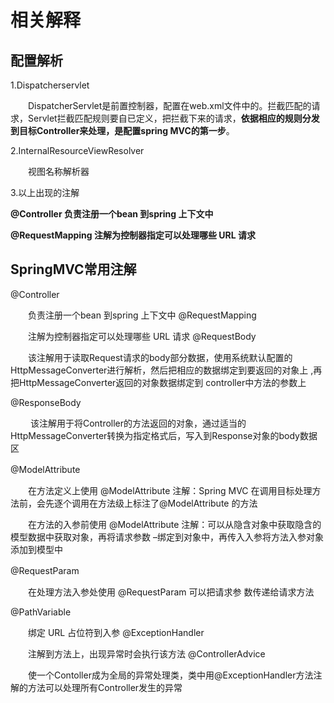 # 相关解释

## 配置解析

1.Dispatcherservlet

　　DispatcherServlet是前置控制器，配置在web.xml文件中的。拦截匹配的请求，Servlet拦截匹配规则要自已定义，把拦截下来的请求，**依据相应的规则分发到目标Controller来处理，是配置spring MVC的第一步**。

2.InternalResourceViewResolver

　　视图名称解析器

3.以上出现的注解

**@Controller 负责注册一个bean 到spring 上下文中**

**@RequestMapping 注解为控制器指定可以处理哪些 URL 请求**



## SpringMVC常用注解

@Controller

　　负责注册一个bean 到spring 上下文中
@RequestMapping

　　注解为控制器指定可以处理哪些 URL 请求
@RequestBody

　　该注解用于读取Request请求的body部分数据，使用系统默认配置的HttpMessageConverter进行解析，然后把相应的数据绑定到要返回的对象上 ,再把HttpMessageConverter返回的对象数据绑定到 controller中方法的参数上

@ResponseBody

　　 该注解用于将Controller的方法返回的对象，通过适当的HttpMessageConverter转换为指定格式后，写入到Response对象的body数据区

@ModelAttribute 　　　

　　在方法定义上使用 @ModelAttribute 注解：Spring MVC 在调用目标处理方法前，会先逐个调用在方法级上标注了@ModelAttribute 的方法

　　在方法的入参前使用 @ModelAttribute 注解：可以从隐含对象中获取隐含的模型数据中获取对象，再将请求参数 –绑定到对象中，再传入入参将方法入参对象添加到模型中 

@RequestParam　

　　在处理方法入参处使用 @RequestParam 可以把请求参 数传递给请求方法

@PathVariable

　　绑定 URL 占位符到入参
@ExceptionHandler

　　注解到方法上，出现异常时会执行该方法
@ControllerAdvice

　　使一个Contoller成为全局的异常处理类，类中用@ExceptionHandler方法注解的方法可以处理所有Controller发生的异常